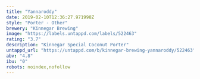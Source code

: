 ```yaml
---
title: "Yannaroddy"
date: 2019-02-10T12:36:27.971998Z
style: "Porter - Other"
brewery: "Kinnegar Brewing"
image: "https://labels.untappd.com/labels/522463"
rating: "3.7"
description: "Kinnegar Special Coconut Porter"
untappd_url: "https://untappd.com/b/kinnegar-brewing-yannaroddy/522463"
abv: "4.8"
ibu: "0"
robots: noindex,nofollow
---
```


